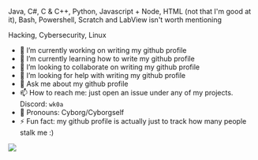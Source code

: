 Java, C#, C & C++, Python, Javascript + Node, HTML (not that I'm good at it), Bash, Powershell, Scratch and LabView isn't worth mentioning

Hacking, Cybersecurity, Linux


- 🔭 I’m currently working on writing my github profile
- 🌱 I’m currently learning how to write my github profile
- 👯 I’m looking to collaborate on writing my github profile
- 🤔 I’m looking for help with writing my github profile
- 💬 Ask me about my github profile
- 📫 How to reach me: just open an issue under any of my projects. Discord: `wk0a`
- 🤖 Pronouns: Cyborg/Cyborgself
- ⚡ Fun fact: my github profile is actually just to track how many people stalk me :)

![](https://komarev.com/ghpvc/?username=Reginald-Gillespie&color=green&label=Profile+Visits)
